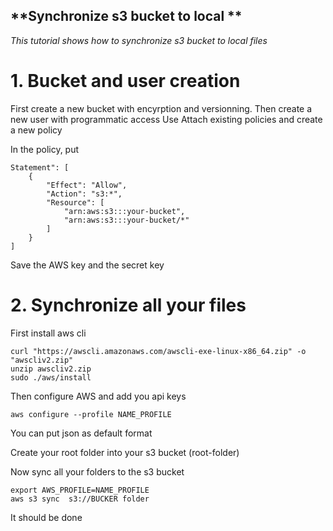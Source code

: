 **Synchronize s3 bucket to local **
----
_This tutorial shows how to synchronize s3 bucket to local files_


# 1. Bucket and user creation
First create a new bucket with encyrption and versionning.
Then create a new user with programmatic access
Use Attach existing policies and create a new policy

In the policy, put
```
Statement": [
    {
        "Effect": "Allow",
        "Action": "s3:*",
        "Resource": [
            "arn:aws:s3:::your-bucket",
            "arn:aws:s3:::your-bucket/*"
        ]
    }
]
```

Save the AWS key and the secret key

# 2. Synchronize all your files
First install aws cli
```
curl "https://awscli.amazonaws.com/awscli-exe-linux-x86_64.zip" -o "awscliv2.zip"
unzip awscliv2.zip
sudo ./aws/install
```

Then configure AWS and add you api keys
```
aws configure --profile NAME_PROFILE
```
You can put json as default format

Create your root folder into your s3 bucket (root-folder)

Now sync all your folders to the s3 bucket
```
export AWS_PROFILE=NAME_PROFILE
aws s3 sync  s3://BUCKER folder
```

It should be done
